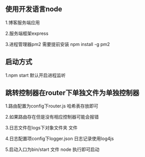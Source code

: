 ## 使用开发语言node 

   1.博客服务端应用

   2.服务端框架express

   3.进程管理器pm2 需要提前安装 npm install -g pm2

## 启动方式

   1.npm start 默认开启进程监听

## 跳转控制器在router下单独文件为单独控制器

   1.路由配置为config下router.js 哈希表存放即可

   2.如果路由存在但是没有相应控制器可能会报错

   3.日志文件在logs下对象文件夹 文件

   4.日志配置项config下logger.json 日志记录使用log4js

   5.启动入口为bin/start 文件 node 执行即可启动
   